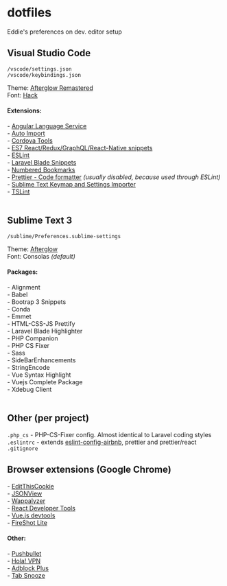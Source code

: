 # dotfiles
Eddie's preferences on dev. editor setup


## Visual Studio Code

`/vscode/settings.json`  
`/vscode/keybindings.json`  

Theme: [Afterglow Remastered](https://marketplace.visualstudio.com/items?itemName=marvinhagemeister.theme-afterglow-remastered)  
Font: [Hack](https://sourcefoundry.org/hack/)

#### Extensions:
*-*  [Angular Language Service](https://marketplace.visualstudio.com/items?itemName=Angular.ng-template)   
*-*  [Auto Import](https://marketplace.visualstudio.com/items?itemName=steoates.autoimport)   
*-*  [Cordova Tools](https://marketplace.visualstudio.com/items?itemName=vsmobile.cordova-tools)   
*-*  [ES7 React/Redux/GraphQL/React-Native snippets](https://marketplace.visualstudio.com/items?itemName=dsznajder.es7-react-js-snippets)   
*-*  [ESLint](https://marketplace.visualstudio.com/items?itemName=dbaeumer.vscode-eslint)   
*-*  [Laravel Blade Snippets](https://marketplace.visualstudio.com/items?itemName=onecentlin.laravel-blade)   
*-*  [Numbered Bookmarks](https://marketplace.visualstudio.com/items?itemName=alefragnani.numbered-bookmarks)   
*-*  [Prettier - Code formatter](https://marketplace.visualstudio.com/items?itemName=esbenp.prettier-vscode)  *(usually disabled, because used through ESLint)*   
*-*  [Sublime Text Keymap and Settings Importer](https://marketplace.visualstudio.com/items?itemName=ms-vscode.sublime-keybindings)   
*-*  [TSLint](https://marketplace.visualstudio.com/items?itemName=eg2.tslint)   
<br>


## Sublime Text 3

`/sublime/Preferences.sublime-settings`

Theme: [Afterglow](https://github.com/YabataDesign/afterglow-theme)  
Font: Consolas _(default)_

#### Packages:
*-* Alignment  
*-* Babel  
*-* Bootrap 3 Snippets   
*-* Conda   
*-* Emmet   
*-* HTML-CSS-JS Prettify   
*-* Laravel Blade Highlighter   
*-* PHP Companion   
*-* PHP CS Fixer   
*-* Sass   
*-* SideBarEnhancements   
*-* StringEncode   
*-* Vue Syntax Highlight   
*-* Vuejs Complete Package   
*-* Xdebug Client   
<br>

## Other (per project)

`.php_cs` - PHP-CS-Fixer config. Almost identical to Laravel coding styles  
`.eslintrc` - extends [eslint-config-airbnb](https://www.npmjs.com/package/eslint-config-airbnb), prettier and prettier/react  
`.gitignore`
<br>


## Browser extensions (Google Chrome)

*-*  [EditThisCookie](https://chrome.google.com/webstore/detail/editthiscookie/fngmhnnpilhplaeedifhccceomclgfbg)  
*-*  [JSONView](https://chrome.google.com/webstore/detail/jsonview/chklaanhfefbnpoihckbnefhakgolnmc)  
*-*  [Wappalyzer](https://www.wappalyzer.com/)  
*-*  [React Developer Tools](https://chrome.google.com/webstore/detail/react-developer-tools/fmkadmapgofadopljbjfkapdkoienihi)  
*-*  [Vue.js devtools](https://chrome.google.com/webstore/detail/vuejs-devtools/nhdogjmejiglipccpnnnanhbledajbpd)  
*-*  [FireShot Lite](https://chrome.google.com/webstore/detail/take-webpage-screenshots/mcbpblocgmgfnpjjppndjkmgjaogfceg)  

#### Other:
*-*  [Pushbullet](https://www.pushbullet.com/)  
*-*  [Hola! VPN](https://hola.org/)  
*-*  [Adblock Plus](https://adblockplus.org/)  
*-*  [Tab Snooze](https://chrome.google.com/webstore/detail/tab-snooze/pdiebiamhaleloakpcgmpnenggpjbcbm)  



